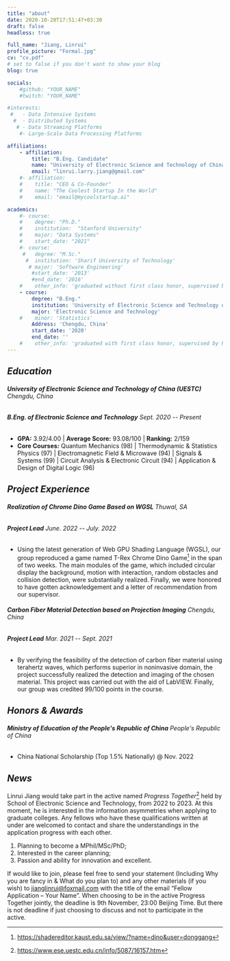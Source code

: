 ```yaml
---
title: "about"
date: 2020-10-20T17:51:47+03:30
draft: false
headless: true

full_name: "Jiang, Linrui"
profile_picture: "Formal.jpg"
cv: "cv.pdf"
# set to false if you don't want to show your blog
blog: true

socials:
    #github: "YOUR_NAME"
    #twitch: "YOUR_NAME"

#interests:
 #   - Data Intensive Systems
  #  - Distributed Systems
   # - Data Streaming Platforms
    #- Large-Scale Data Processing Platforms

affiliations:
    - affiliation:
        title: "B.Eng. Candidate"
        name: "University of Electronic Science and Technology of China"
        email: "linrui.larry.jiang@gmail.com"
    #- affiliation:
    #    title: "CEO & Co-Founder"
    #    name: "The Coolest Startup In the World"
    #    email: "email@mycoolstartup.ai"

academics:
    #- course:
    #    degree: "Ph.D."
    #    institution:  "Stanford University"
    #    major: "Data Systems"
    #    start_date: "2021"
    #- course:
     #   degree: "M.Sc."
      #  institution: 'Sharif University of Technology'
       # major: 'Software Engineering'
        #start_date: '2013'
        #end_date: '2016'
    #    other_info: 'graduated without first class honor, supervised by Prof. Very Cool!'
    - course:
        degree: "B.Eng."
        institution: 'University of Electronic Science and Technology of China'
        major: 'Electronic Science and Technology'
    #    minor: 'Statistics'
        Address: 'Chengdu, China'
        start_date: '2020'
        end_date: ''
    #    other_info: 'graduated with first class honor, supervised by Prof.  Cool!'
---
```

## ***Education***
###### **University of Electronic Science and Technology of China (UESTC)** Chengdu, China
###### ***B.Eng. of Electronic Science and Technology*** *Sept. 2020 -- Present*
- **GPA:** 3.92/4.00 | **Average Score:** 93.08/100 | **Ranking:** 2/159
- **Core Courses:** Quantum Mechanics (98) | Thermodynamic & Statistics Physics (97) | Electromagnetic Field & Microwave (94) | Signals & Systems (99) | Circuit Analysis & Electronic Circuit (94) | Application & Design of Digital Logic (96)

## ***Project Experience***
###### **Realization of Chrome Dino Game Based on WGSL** Thuwal, SA
###### ***Project Lead*** *June. 2022 -- July. 2022*
- Using the latest generation of Web GPU Shading Language (WGSL), our group reproduced a game named T-Rex Chrome Dino Game[^1] in the span of two weeks. The main modules of the game, which included circular display the background, motion with interaction, random obstacles and collision detection, were substantially realized. Finally, we were honored to have gotten acknowledgement and a letter of recommendation from our supervisor.

###### **Carbon Fiber Material Detection based on Projection Imaging** Chengdu, China
###### ***Project Lead*** *Mar. 2021 -- Sept. 2021*
- By verifying the feasibility of the detection of carbon fiber material using terahertz waves, which performs superior in noninvasive domain, the project successfully realized the detection and imaging of the chosen material. This project was carried out with the aid of LabVIEW. Finally, our group was credited 99/100 points in the course.

## ***Honors & Awards***
###### **Ministry of Education of the People's Republic of China** People's Republic of China
- China National Scholarship (Top 1.5% Nationally) @ Nov. 2022

## ***News***
Linrui Jiang would take part in the active named *Progress Together*[^2] held by School of Electronic Science and Technology, from 2022 to 2023. At this moment, he is interested in the information asymmetries when applying to graduate colleges. Any fellows who have these qualifications written at under are welcomed to contact and share the understandings in the application progress with each other.

1) Planning to become a MPhil/MSc/PhD; 
2) Interested in the career planning;
3) Passion and ability for innovation and excellent.

If would like to join, please feel free to send your statement (Including Why you are fancy in & What do you plan to) and any other materials (if you wish) to jianglinrui@foxmail.com with the title of the email “Fellow Application – Your Name”. When choosing to be in the active Progress Together jointly, the deadline is 9th November, 23:00 Beijing Time. But there is not deadline if just choosing to discuss and not to participate in the active.


[^1]: https://shadereditor.kaust.edu.sa/view/?name=dino&user=donggang
[^2]: https://www.ese.uestc.edu.cn/info/5087/16157.htm